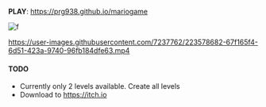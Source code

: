 **PLAY**: https://prg938.github.io/mariogame

![f](https://user-images.githubusercontent.com/7237762/224560177-831bab49-6745-4714-a1d0-1a30fde87d00.png)

https://user-images.githubusercontent.com/7237762/223578682-67f165f4-6d51-423a-9740-96fb184dfe63.mp4



#### TODO
* Currently only 2 levels available. Create all levels
* Download to https://itch.io
